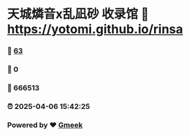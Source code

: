 # 天城燐音x乱凪砂 收录馆 :link: https://yotomi.github.io/rinsa 
### :page_facing_up: [63](https://yotomi.github.io/rinsa/tag.html) 
### :speech_balloon: 0 
### :hibiscus: 666513 
### :alarm_clock: 2025-04-06 15:42:25 
### Powered by :heart: [Gmeek](https://github.com/Meekdai/Gmeek)
